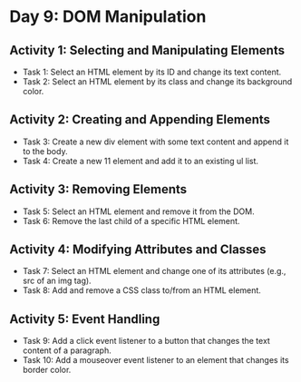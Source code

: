 # Day 9: DOM Manipulation

## Activity 1: Selecting and Manipulating Elements

- Task 1: Select an HTML element by its ID and change its text content.
- Task 2: Select an HTML element by its class and change its background color.

## Activity 2: Creating and Appending Elements

- Task 3: Create a new div element with some text content and append it to the body.
- Task 4: Create a new 11 element and add it to an existing ul list.

## Activity 3: Removing Elements

- Task 5: Select an HTML element and remove it from the DOM.
- Task 6: Remove the last child of a specific HTML element.

## Activity 4: Modifying Attributes and Classes

- Task 7: Select an HTML element and change one of its attributes (e.g., src of an img tag).
- Task 8: Add and remove a CSS class to/from an HTML element.

## Activity 5: Event Handling

- Task 9: Add a click event listener to a button that changes the text content of a paragraph.
- Task 10: Add a mouseover event listener to an element that changes its border color.
